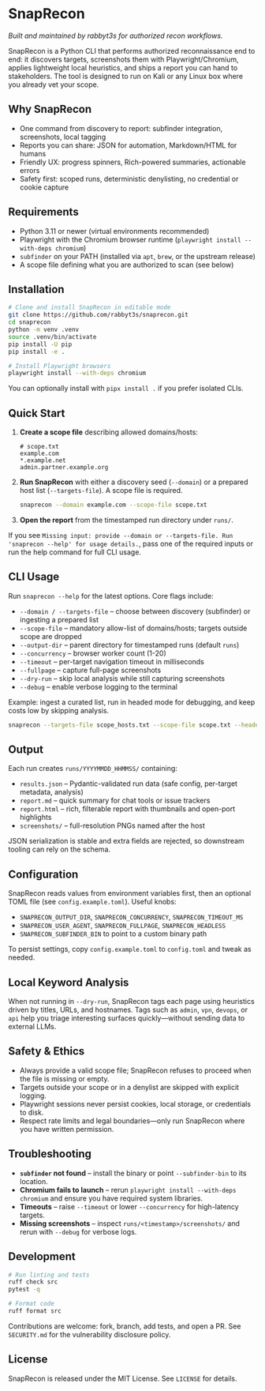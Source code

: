 # SnapRecon

*Built and maintained by rabbyt3s for authorized recon workflows.*

SnapRecon is a Python CLI that performs authorized reconnaissance end to end: it discovers targets, screenshots them with Playwright/Chromium, applies lightweight local heuristics, and ships a report you can hand to stakeholders. The tool is designed to run on Kali or any Linux box where you already vet your scope.

## Why SnapRecon
- One command from discovery to report: subfinder integration, screenshots, local tagging
- Reports you can share: JSON for automation, Markdown/HTML for humans
- Friendly UX: progress spinners, Rich-powered summaries, actionable errors
- Safety first: scoped runs, deterministic denylisting, no credential or cookie capture

## Requirements
- Python 3.11 or newer (virtual environments recommended)
- Playwright with the Chromium browser runtime (`playwright install --with-deps chromium`)
- `subfinder` on your PATH (installed via `apt`, `brew`, or the upstream release)
- A scope file defining what you are authorized to scan (see below)

## Installation
```bash
# Clone and install SnapRecon in editable mode
git clone https://github.com/rabbyt3s/snaprecon.git
cd snaprecon
python -m venv .venv
source .venv/bin/activate
pip install -U pip
pip install -e .

# Install Playwright browsers
playwright install --with-deps chromium
```

You can optionally install with `pipx install .` if you prefer isolated CLIs.

## Quick Start
1. **Create a scope file** describing allowed domains/hosts:
   ```text
   # scope.txt
   example.com
   *.example.net
   admin.partner.example.org
   ```
2. **Run SnapRecon** with either a discovery seed (`--domain`) or a prepared host list (`--targets-file`). A scope file is required.
   ```bash
   snaprecon --domain example.com --scope-file scope.txt
   ```
3. **Open the report** from the timestamped run directory under `runs/`.

If you see `Missing input: provide --domain or --targets-file. Run 'snaprecon --help' for usage details.`, pass one of the required inputs or run the help command for full CLI usage.

## CLI Usage
Run `snaprecon --help` for the latest options. Core flags include:
- `--domain / --targets-file` – choose between discovery (subfinder) or ingesting a prepared list
- `--scope-file` – mandatory allow-list of domains/hosts; targets outside scope are dropped
- `--output-dir` – parent directory for timestamped runs (default `runs`)
- `--concurrency` – browser worker count (1-20)
- `--timeout` – per-target navigation timeout in milliseconds
- `--fullpage` – capture full-page screenshots
- `--dry-run` – skip local analysis while still capturing screenshots
- `--debug` – enable verbose logging to the terminal

Example: ingest a curated list, run in headed mode for debugging, and keep costs low by skipping analysis.
```bash
snaprecon --targets-file scope_hosts.txt --scope-file scope.txt --headed --dry-run
```

## Output
Each run creates `runs/YYYYMMDD_HHMMSS/` containing:
- `results.json` – Pydantic-validated run data (safe config, per-target metadata, analysis)
- `report.md` – quick summary for chat tools or issue trackers
- `report.html` – rich, filterable report with thumbnails and open-port highlights
- `screenshots/` – full-resolution PNGs named after the host

JSON serialization is stable and extra fields are rejected, so downstream tooling can rely on the schema.

## Configuration
SnapRecon reads values from environment variables first, then an optional TOML file (see `config.example.toml`). Useful knobs:
- `SNAPRECON_OUTPUT_DIR`, `SNAPRECON_CONCURRENCY`, `SNAPRECON_TIMEOUT_MS`
- `SNAPRECON_USER_AGENT`, `SNAPRECON_FULLPAGE`, `SNAPRECON_HEADLESS`
- `SNAPRECON_SUBFINDER_BIN` to point to a custom binary path

To persist settings, copy `config.example.toml` to `config.toml` and tweak as needed.

## Local Keyword Analysis
When not running in `--dry-run`, SnapRecon tags each page using heuristics driven by titles, URLs, and hostnames. Tags such as `admin`, `vpn`, `devops`, or `api` help you triage interesting surfaces quickly—without sending data to external LLMs.

## Safety & Ethics
- Always provide a valid scope file; SnapRecon refuses to proceed when the file is missing or empty.
- Targets outside your scope or in a denylist are skipped with explicit logging.
- Playwright sessions never persist cookies, local storage, or credentials to disk.
- Respect rate limits and legal boundaries—only run SnapRecon where you have written permission.

## Troubleshooting
- **`subfinder` not found** – install the binary or point `--subfinder-bin` to its location.
- **Chromium fails to launch** – rerun `playwright install --with-deps chromium` and ensure you have required system libraries.
- **Timeouts** – raise `--timeout` or lower `--concurrency` for high-latency targets.
- **Missing screenshots** – inspect `runs/<timestamp>/screenshots/` and rerun with `--debug` for verbose logs.

## Development
```bash
# Run linting and tests
ruff check src
pytest -q

# Format code
ruff format src
```

Contributions are welcome: fork, branch, add tests, and open a PR. See `SECURITY.md` for the vulnerability disclosure policy.

## License
SnapRecon is released under the MIT License. See `LICENSE` for details.
